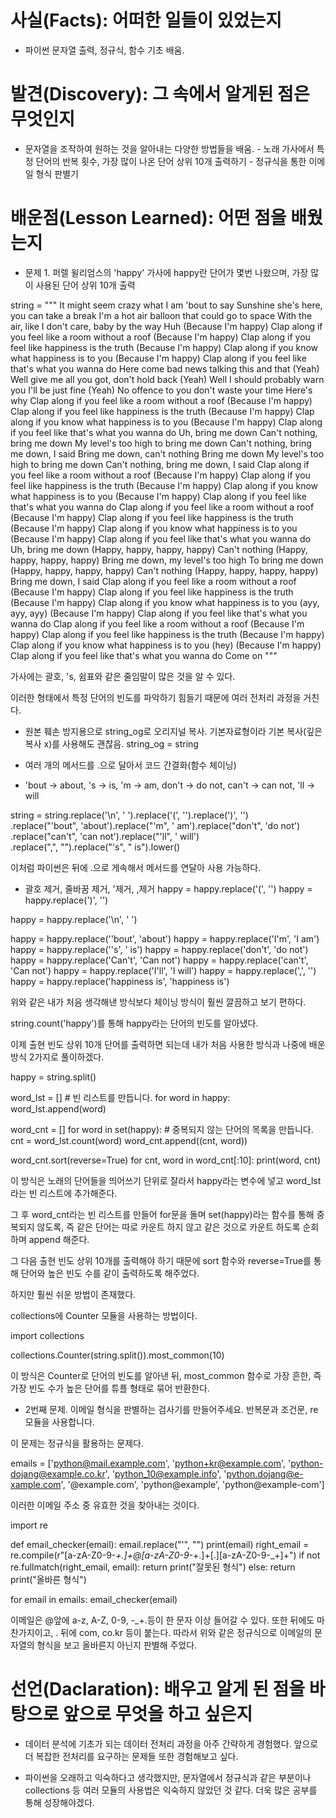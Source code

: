 # 사실(Facts): 어떠한 일들이 있었는지
- 파이썬 문자열 출력, 정규식, 함수 기초 배움.

# 발견(Discovery): 그 속에서 알게된 점은 무엇인지
- 문자열을 조작하여 원하는 것을 알아내는 다양한 방법들을 배움.
        - 노래 가사에서 특정 단어의 반복 횟수, 가장 많이 나온 단어 상위 10개 출력하기
        - 정규식을 통한 이메일 형식 판별기



# 배운점(Lesson Learned): 어떤 점을 배웠는지

- 문제 1. 퍼렐 윌리엄스의 'happy' 가사에 happy란 단어가 몇번 나왔으며, 가장 많이 사용된 단어 상위 10개 출력


string = """
It might seem crazy what I am 'bout to say
Sunshine she's here, you can take a break
I'm a hot air balloon that could go to space
With the air, like I don't care, baby by the way
Huh (Because I'm happy)
Clap along if you feel like a room without a roof
(Because I'm happy)
Clap along if you feel like happiness is the truth
(Because I'm happy)
Clap along if you know what happiness is to you
(Because I'm happy)
Clap along if you feel like that's what you wanna do
Here come bad news talking this and that (Yeah)
Well give me all you got, don't hold back (Yeah)
Well I should probably warn you I'll be just fine (Yeah)
No offence to you don't waste your time
Here's why
Clap along if you feel like a room without a roof
(Because I'm happy)
Clap along if you feel like happiness is the truth
(Because I'm happy)
Clap along if you know what happiness is to you
(Because I'm happy)
Clap along if you feel like that's what you wanna do
Uh, bring me down
Can't nothing, bring me down
My level's too high to bring me down
Can't nothing, bring me down, I said
Bring me down, can't nothing
Bring me down
My level's too high to bring me down
Can't nothing, bring me down, I said
Clap along if you feel like a room without a roof
(Because I'm happy)
Clap along if you feel like happiness is the truth
(Because I'm happy)
Clap along if you know what happiness is to you
(Because I'm happy)
Clap along if you feel like that's what you wanna do
Clap along if you feel like a room without a roof
(Because I'm happy)
Clap along if you feel like happiness is the truth
(Because I'm happy)
Clap along if you know what happiness is to you
(Because I'm happy)
Clap along if you feel like that's what you wanna do
Uh, bring me down (Happy, happy, happy, happy)
Can't nothing (Happy, happy, happy, happy)
Bring me down, my level's too high
To bring me down (Happy, happy, happy, happy)
Can't nothing (Happy, happy, happy, happy)
Bring me down, I said
Clap along if you feel like a room without a roof
(Because I'm happy)
Clap along if you feel like happiness is the truth
(Because I'm happy)
Clap along if you know what happiness is to you (ayy, ayy, ayy)
(Because I'm happy)
Clap along if you feel like that's what you wanna do
Clap along if you feel like a room without a roof
(Because I'm happy)
Clap along if you feel like happiness is the truth
(Because I'm happy)
Clap along if you know what happiness is to you (hey)
(Because I'm happy)
Clap along if you feel like that's what you wanna do
Come on
"""

가사에는 괄호, 's, 쉼표와 같은 줄임말이 많은 것을 알 수 있다.

이러한 형태에서 특정 단어의 빈도를 파악하기 힘들기 때문에 여러 전처리 과정을 거친다.

- 원본 훼손 방지용으로 string_og로 오리지널 복사. 기본자료형이라 기본 복사(깊은 복사 x)를 사용해도 괜찮음.
string_og = string

- 여러 개의 메서드를 .으로 달아서 코드 간결화(함수 체이닝)
- 'bout -> about, 's -> is, 'm -> am, don't -> do not, can't -> can not, 'll -> will


string = string.replace('\n', ' ').replace('(', '').replace(')', '')\
                .replace("'bout", 'about').replace("'m", ' am').replace("don't", 'do not')\
                .replace("can't", 'can not').replace("'ll", ' will')\
                .replace(",", "").replace("'s", " is").lower()

이처럼 파이썬은 뒤에 .으로 게속해서 메서드를 연달아 사용 가능하다.

- 괄호 제거, 줄바꿈 제거, '제거, ,제거
happy = happy.replace('(', '')
happy = happy.replace(')', '')

happy = happy.replace('\n', ' ')

happy = happy.replace('\'bout', 'about')
happy = happy.replace('I\'m', 'I am')
happy = happy.replace('\'s', ' is')
happy = happy.replace('don\'t', 'do not')
happy = happy.replace('Can\'t', 'Can not')
happy = happy.replace('can\'t', 'Can not')
happy = happy.replace('I\'ll', 'I will')
happy = happy.replace(',', '')
happy = happy.replace('happiness  is', 'happiness is')

위와 같은 내가 처음 생각해낸 방식보다 체이닝 방식이 훨씬 깔끔하고 보기 편하다.


string.count('happy')를 통해 happy라는 단어의 빈도를 알아냈다.

이제 출현 빈도 상위 10개 단어를 출력하면 되는데 내가 처음 사용한 방식과 나중에 배운 방식 2가지로 풀이하겠다.

happy = string.split()


word_lst = [] # 빈 리스트를 만듭니다.
for word in happy:
    word_lst.append(word)

word_cnt = []
for word in set(happy): # 중복되지 않는 단어의 목록을 만듭니다.
    cnt = word_lst.count(word)
    word_cnt.append((cnt, word))

word_cnt.sort(reverse=True)
for cnt, word in word_cnt[:10]:
    print(word, cnt)

이 방식은 노래의 단어들을 띄어쓰기 단위로 잘라서 happy라는 변수에 넣고 word_lst라는 빈 리스트에 추가해준다. 

그 후 word_cnt라는 빈 리스트를 만들어 for문을 돌며 set(happy)라는 함수를 통해 중복되지 않도록, 즉 같은 단어는 따로 카운트 하지 않고 같은 것으로 카운트 하도록 순회하며 append 해준다.

그 다음 출현 빈도 상위 10개를 출력해야 하기 때문에 sort 함수와 reverse=True를 통해 단어와 높은 빈도 수를 같이 출력하도록 해주었다.




하지만 훨씬 쉬운 방법이 존재했다. 

collections에 Counter 모듈을 사용하는 방법이다.

import collections

collections.Counter(string.split()).most_common(10)

이 방식은 Counter로 단어의 빈도를 알아낸 뒤, most_common 함수로 가장 흔한, 즉 가장 빈도 수가 높은 단어를 튜플 형태로 묶어 반환한다.



- 2번째 문제. 이메일 형식을 판별하는 검사기를 만들어주세요. 반복문과 조건문, re 모듈을 사용합니다.

이 문제는 정규식을 활용하는 문제다. 

emails = ['python@mail.example.com', 'python+kr@example.com',
          'python-dojang@example.co.kr', 'python_10@example.info',
          'python.dojang@e-xample.com',
          '@example.com', 'python@example', 'python@example-com']

이러한 이메일 주소 중 유효한 것을 찾아내는 것이다. 


import re

def email_checker(email):
    email.replace("'", "")
    print(email)
    right_email = re.compile(r"[a-zA-Z0-9-_+.]+@[a-zA-Z0-9-_+.]+[.][a-zA-Z0-9-_+]+")
    if not re.fullmatch(right_email, email):
        return print("잘못된 형식")
    else:
        return print("올바른 형식")

for email in emails:
    email_checker(email)

이메일은 @앞에 a-z, A-Z, 0-9, -_+.등이 한 문자 이상 들어갈 수 있다. 또한 뒤에도 마찬가지이고, . 뒤에 com, co.kr 등이 붙는다. 따라서 위와 같은 정규식으로 이메일의 문자열의 형식을 보고 올바른지 아닌지 판별해 주었다.

# 선언(Daclaration): 배우고 알게 된 점을 바탕으로 앞으로 무엇을 하고 싶은지

- 데이터 분석에 기초가 되는 데이터 전처리 과정을 아주 간략하게 경험했다. 앞으로 더 복잡한 전처리를 요구하는 문제들 또한 경험해보고 싶다.

- 파이썬을 오래하고 익숙하다고 생각했지만, 문자열에서 정규식과 같은 부분이나 collections 등 여러 모듈의 사용법은 익숙하지 않았던 것 같다. 더욱 많은 공부를 통해 성장해야겠다.